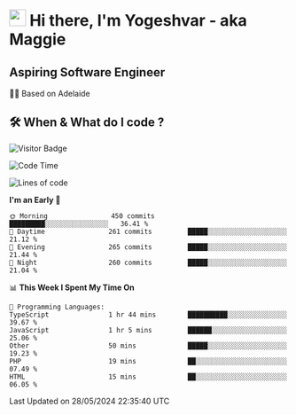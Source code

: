<h1><img src="https://emojis.slackmojis.com/emojis/images/1531849430/4246/blob-sunglasses.gif?1531849430" width="30"/> Hi there, I'm Yogeshvar - aka Maggie</h1>

## Aspiring Software Engineer
🏂🏻  Based on Adelaide 

## 🛠 When & What do I code ?  

![Visitor Badge](https://visitor-badge.feriirawann.repl.co?username=yogeshvar&repo=yogeshvar&label=Visitors&style=plastic&color=%23457BFF&contentType=svg)

<!--START_SECTION:waka-->
![Code Time](http://img.shields.io/badge/Code%20Time-2%2C901%20hrs%2037%20mins-blue)

![Lines of code](https://img.shields.io/badge/From%20Hello%20World%20I%27ve%20Written-4.2%20million%20lines%20of%20code-blue)

**I'm an Early 🐤** 

```text
🌞 Morning                450 commits         █████████░░░░░░░░░░░░░░░░   36.41 % 
🌆 Daytime                261 commits         █████░░░░░░░░░░░░░░░░░░░░   21.12 % 
🌃 Evening                265 commits         █████░░░░░░░░░░░░░░░░░░░░   21.44 % 
🌙 Night                  260 commits         █████░░░░░░░░░░░░░░░░░░░░   21.04 % 
```


📊 **This Week I Spent My Time On** 

```text
💬 Programming Languages: 
TypeScript               1 hr 44 mins        ██████████░░░░░░░░░░░░░░░   39.67 % 
JavaScript               1 hr 5 mins         ██████░░░░░░░░░░░░░░░░░░░   25.06 % 
Other                    50 mins             █████░░░░░░░░░░░░░░░░░░░░   19.23 % 
PHP                      19 mins             ██░░░░░░░░░░░░░░░░░░░░░░░   07.49 % 
HTML                     15 mins             ██░░░░░░░░░░░░░░░░░░░░░░░   06.05 % 
```


 Last Updated on 28/05/2024 22:35:40 UTC
<!--END_SECTION:waka-->
